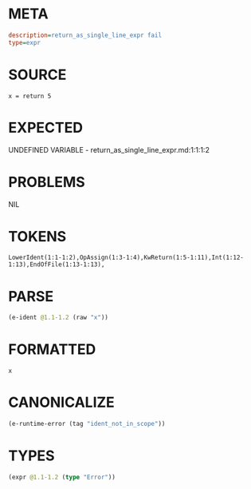# META
~~~ini
description=return_as_single_line_expr fail
type=expr
~~~
# SOURCE
~~~roc
x = return 5
~~~
# EXPECTED
UNDEFINED VARIABLE - return_as_single_line_expr.md:1:1:1:2
# PROBLEMS
NIL
# TOKENS
~~~zig
LowerIdent(1:1-1:2),OpAssign(1:3-1:4),KwReturn(1:5-1:11),Int(1:12-1:13),EndOfFile(1:13-1:13),
~~~
# PARSE
~~~clojure
(e-ident @1.1-1.2 (raw "x"))
~~~
# FORMATTED
~~~roc
x
~~~
# CANONICALIZE
~~~clojure
(e-runtime-error (tag "ident_not_in_scope"))
~~~
# TYPES
~~~clojure
(expr @1.1-1.2 (type "Error"))
~~~
